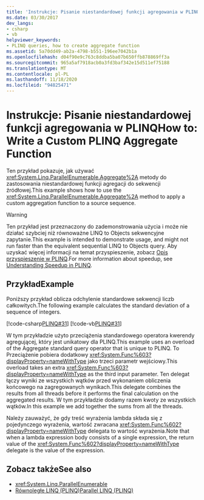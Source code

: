 ```yaml
---
title: 'Instrukcje: Pisanie niestandardowej funkcji agregowania w PLINQ'
ms.date: 03/30/2017
dev_langs:
- csharp
- vb
helpviewer_keywords:
- PLINQ queries, how to create aggregate function
ms.assetid: 5a70dd49-ab2a-4798-b551-196ee7042b1a
ms.openlocfilehash: d04f90e9c763c8ddba5ba07b650ffb878869ff3a
ms.sourcegitcommit: 965a5af7918acb0a3fd3baf342e15d511ef75188
ms.translationtype: MT
ms.contentlocale: pl-PL
ms.lasthandoff: 11/18/2020
ms.locfileid: "94825471"
---
```

# <a name="how-to-write-a-custom-plinq-aggregate-function"></a><span data-ttu-id="44e4c-102">Instrukcje: Pisanie niestandardowej funkcji agregowania w PLINQ</span><span class="sxs-lookup"><span data-stu-id="44e4c-102">How to: Write a Custom PLINQ Aggregate Function</span></span>
<span data-ttu-id="44e4c-103">Ten przykład pokazuje, jak używać <xref:System.Linq.ParallelEnumerable.Aggregate%2A> metody do zastosowania niestandardowej funkcji agregacji do sekwencji źródłowej.</span><span class="sxs-lookup"><span data-stu-id="44e4c-103">This example shows how to use the <xref:System.Linq.ParallelEnumerable.Aggregate%2A> method to apply a custom aggregation function to a source sequence.</span></span>  
  
> [!WARNING]
> <span data-ttu-id="44e4c-104">Ten przykład jest przeznaczony do zademonstrowania użycia i może nie działać szybciej niż równoważne LINQ to Objects sekwencyjne zapytanie.</span><span class="sxs-lookup"><span data-stu-id="44e4c-104">This example is intended to demonstrate usage, and might not run faster than the equivalent sequential LINQ to Objects query.</span></span> <span data-ttu-id="44e4c-105">Aby uzyskać więcej informacji na temat przyspieszenie, zobacz [Opis przyspieszenie w PLINQ](understanding-speedup-in-plinq.md).</span><span class="sxs-lookup"><span data-stu-id="44e4c-105">For more information about speedup, see [Understanding Speedup in PLINQ](understanding-speedup-in-plinq.md).</span></span>  
  
## <a name="example"></a><span data-ttu-id="44e4c-106">Przykład</span><span class="sxs-lookup"><span data-stu-id="44e4c-106">Example</span></span>  
 <span data-ttu-id="44e4c-107">Poniższy przykład oblicza odchylenie standardowe sekwencji liczb całkowitych.</span><span class="sxs-lookup"><span data-stu-id="44e4c-107">The following example calculates the standard deviation of a sequence of integers.</span></span>  
  
 [!code-csharp[PLINQ#31](../../../samples/snippets/csharp/VS_Snippets_Misc/plinq/cs/plinqsamples.cs#31)]
 [!code-vb[PLINQ#31](../../../samples/snippets/visualbasic/VS_Snippets_Misc/plinq/vb/plinqsnippets1.vb#31)]  
  
 <span data-ttu-id="44e4c-108">W tym przykładzie użyto przeciążenia standardowego operatora kwerendy agregującej, który jest unikatowy dla PLINQ.</span><span class="sxs-lookup"><span data-stu-id="44e4c-108">This example uses an overload of the Aggregate standard query operator that is unique to PLINQ.</span></span> <span data-ttu-id="44e4c-109">To Przeciążenie pobiera dodatkowy <xref:System.Func%603?displayProperty=nameWithType> jako trzeci parametr wejściowy.</span><span class="sxs-lookup"><span data-stu-id="44e4c-109">This overload takes an extra <xref:System.Func%603?displayProperty=nameWithType> as the third input parameter.</span></span> <span data-ttu-id="44e4c-110">Ten delegat łączy wyniki ze wszystkich wątków przed wykonaniem obliczenia końcowego na zagregowanych wynikach.</span><span class="sxs-lookup"><span data-stu-id="44e4c-110">This delegate combines the results from all threads before it performs the final calculation on the aggregated results.</span></span> <span data-ttu-id="44e4c-111">W tym przykładzie dodamy razem kwoty ze wszystkich wątków.</span><span class="sxs-lookup"><span data-stu-id="44e4c-111">In this example we add together the sums from all the threads.</span></span>  
  
 <span data-ttu-id="44e4c-112">Należy zauważyć, że gdy treść wyrażenia lambda składa się z pojedynczego wyrażenia, wartość zwracana <xref:System.Func%602?displayProperty=nameWithType> delegata to wartość wyrażenia.</span><span class="sxs-lookup"><span data-stu-id="44e4c-112">Note that when a lambda expression body consists of a single expression, the return value of the <xref:System.Func%602?displayProperty=nameWithType> delegate is the value of the expression.</span></span>  
  
## <a name="see-also"></a><span data-ttu-id="44e4c-113">Zobacz także</span><span class="sxs-lookup"><span data-stu-id="44e4c-113">See also</span></span>

- <xref:System.Linq.ParallelEnumerable>
- [<span data-ttu-id="44e4c-114">Równoległe LINQ (PLINQ)</span><span class="sxs-lookup"><span data-stu-id="44e4c-114">Parallel LINQ (PLINQ)</span></span>](introduction-to-plinq.md)

